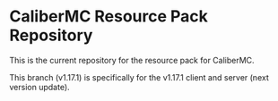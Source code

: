 # CaliberMC Resource Pack Repository #

This is the current repository for the resource pack for CaliberMC.  

This branch (v1.17.1) is specifically for the v1.17.1 client and server (next version update).
